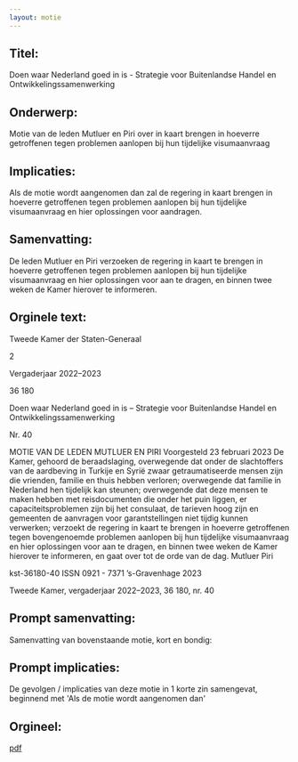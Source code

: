 ```yaml
---
layout: motie
---
```

## Titel:
Doen waar Nederland goed in is - Strategie voor Buitenlandse Handel en Ontwikkelingssamenwerking
## Onderwerp:
Motie van de leden Mutluer en Piri over in kaart brengen in hoeverre getroffenen tegen problemen aanlopen bij hun tijdelijke visumaanvraag
## Implicaties:

Als de motie wordt aangenomen dan zal de regering in kaart brengen in hoeverre getroffenen tegen problemen aanlopen bij hun tijdelijke visumaanvraag en hier oplossingen voor aandragen.
## Samenvatting:

De leden Mutluer en Piri verzoeken de regering in kaart te brengen in hoeverre getroffenen tegen problemen aanlopen bij hun tijdelijke visumaanvraag en hier oplossingen voor aan te dragen, en binnen twee weken de Kamer hierover te informeren.
## Orginele text:


Tweede Kamer der Staten-Generaal

2

Vergaderjaar 2022–2023

36 180

Doen waar Nederland goed in is – Strategie voor
Buitenlandse Handel en
Ontwikkelingssamenwerking

Nr. 40

MOTIE VAN DE LEDEN MUTLUER EN PIRI
Voorgesteld 23 februari 2023
De Kamer,
gehoord de beraadslaging,
overwegende dat onder de slachtoffers van de aardbeving in Turkije en
Syrië zwaar getraumatiseerde mensen zijn die vrienden, familie en thuis
hebben verloren;
overwegende dat familie in Nederland hen tijdelijk kan steunen;
overwegende dat deze mensen te maken hebben met reisdocumenten die
onder het puin liggen, er capaciteitsproblemen zijn bij het consulaat, de
tarieven hoog zijn en gemeenten de aanvragen voor garantstellingen niet
tijdig kunnen verwerken;
verzoekt de regering in kaart te brengen in hoeverre getroffenen tegen
bovengenoemde problemen aanlopen bij hun tijdelijke visumaanvraag en
hier oplossingen voor aan te dragen, en binnen twee weken de Kamer
hierover te informeren,
en gaat over tot de orde van de dag.
Mutluer
Piri

kst-36180-40
ISSN 0921 - 7371
’s-Gravenhage 2023

Tweede Kamer, vergaderjaar 2022–2023, 36 180, nr. 40


## Prompt samenvatting:
Samenvatting van bovenstaande motie, kort en bondig:


## Prompt implicaties:
De gevolgen / implicaties van deze motie in 1 korte zin samengevat, beginnend met 'Als de motie wordt aangenomen dan' 

## Orgineel:
[pdf](https://gegevensmagazijn.tweedekamer.nl/OData/v4/2.0/Document(7b30635b-100e-43ec-a0d2-0aebce60061f)/resource)
